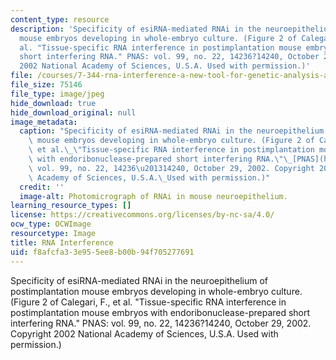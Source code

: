 ```yaml
---
content_type: resource
description: 'Specificity of esiRNA-mediated RNAi in the neuroepithelium of postimplantation
  mouse embryos developing in whole-embryo culture. (Figure 2 of Calegari, F., et
  al. "Tissue-specific RNA interference in postimplantation mouse embryos with endoribonuclease-prepared
  short interfering RNA." PNAS: vol. 99, no. 22, 14236?14240, October 29, 2002. Copyright
  2002 National Academy of Sciences, U.S.A. Used with permission.)'
file: /courses/7-344-rna-interference-a-new-tool-for-genetic-analysis-and-therapeutics-fall-2004/f8afcfa33e955ee8b00b94f705277691_7-344f04.jpg
file_size: 75146
file_type: image/jpeg
hide_download: true
hide_download_original: null
image_metadata:
  caption: "Specificity of esiRNA-mediated RNAi in the neuroepithelium of postimplantation\
    \ mouse embryos developing in whole-embryo culture. (Figure 2 of Calegari, F.,\
    \ et al.\_\"Tissue-specific RNA interference in postimplantation mouse embryos\
    \ with endoribonuclease-prepared short interfering RNA.\"\_[PNAS](http://www.pnas.org/):\
    \ vol. 99, no. 22, 14236\u201314240, October 29, 2002. Copyright 2002 National\
    \ Academy of Sciences, U.S.A.\_Used with permission.)"
  credit: ''
  image-alt: Photomicrograph of RNAi in mouse neuroepithelium.
learning_resource_types: []
license: https://creativecommons.org/licenses/by-nc-sa/4.0/
ocw_type: OCWImage
resourcetype: Image
title: RNA Interference
uid: f8afcfa3-3e95-5ee8-b00b-94f705277691
---
```

Specificity of esiRNA-mediated RNAi in the neuroepithelium of postimplantation mouse embryos developing in whole-embryo culture. (Figure 2 of Calegari, F., et al. "Tissue-specific RNA interference in postimplantation mouse embryos with endoribonuclease-prepared short interfering RNA." PNAS: vol. 99, no. 22, 14236?14240, October 29, 2002. Copyright 2002 National Academy of Sciences, U.S.A. Used with permission.)